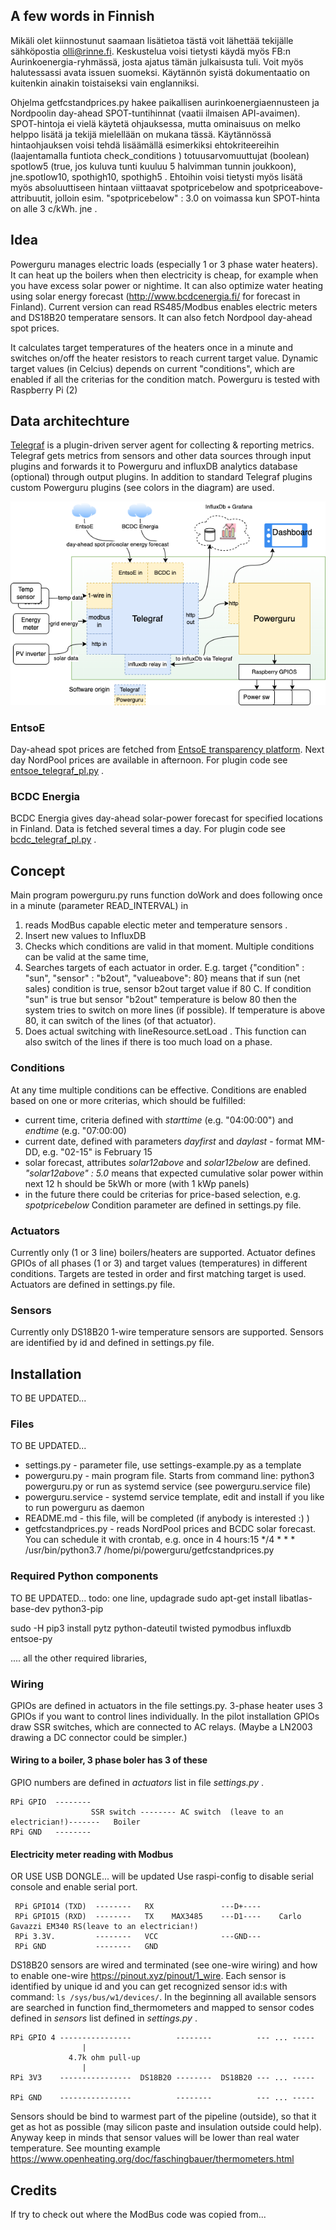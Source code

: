 ## A few words in Finnish
Mikäli olet kiinnostunut saamaan lisätietoa tästä voit lähettää tekijälle sähköpostia olli@rinne.fi. Keskustelua voisi tietysti käydä myös FB:n Aurinkoenergia-ryhmässä, josta ajatus tämän julkaisusta tuli. Voit myös halutessassi avata issuen suomeksi. Käytännön syistä dokumentaatio on kuitenkin ainakin toistaiseksi vain englanniksi.

Ohjelma getfcstandprices.py hakee paikallisen aurinkoenergiaennusteen ja Nordpoolin day-ahead SPOT-tuntihinnat (vaatii ilmaisen API-avaimen). SPOT-hintoja ei vielä käytetä ohjauksessa, mutta ominaisuus on melko helppo lisätä ja tekijä mielellään on mukana tässä. Käytännössä hintaohjauksen voisi tehdä lisäämällä esimerkiksi ehtokriteereihin (laajentamalla funtiota check_conditions ) totuusarvomuuttujat  (boolean) spotlow5 (true, jos kuluva tunti kuuluu 5 halvimman tunnin joukkoon), jne.spotlow10, spothigh10, spothigh5 . Ehtoihin voisi tietysti myös lisätä myös absoluuttiseen hintaan viittaavat spotpricebelow and spotpriceabove-attribuutit, jolloin esim. "spotpricebelow" : 3.0 on voimassa kun SPOT-hinta on alle 3 c/kWh. jne .

## Idea
Powerguru manages electric loads (especially 1 or 3 phase water heaters). It can heat up the boilers when then electricity is cheap, for example when you have excess solar power or nightime. It can also optimize water heating using solar energy forecast (http://www.bcdcenergia.fi/ for forecast in Finland). Current version can read RS485/Modbus enables electric meters and DS18B20 temperatare sensors. It can also fetch Nordpool day-ahead spot prices. 

It calculates target temperatures of the heaters once in a minute and switches on/off the heater resistors to reach current target value. Dynamic target values (in Celcius) depends on current "conditions", which are enabled if all the criterias for the condition match.   Powerguru is tested with Raspberry Pi (2)

## Data architechture
[Telegraf](https://github.com/influxdata/telegraf) is a plugin-driven server agent for collecting & reporting metrics. Telegraf gets metrics from sensors and other data sources through input plugins and forwards it to Powerguru and influxDB analytics database (optional) through output plugins. In addition to standard Telegraf plugins custom Powerguru plugins (see colors in the diagram) are used. 

![Data flow diagram](https://github.com/Olli69/powerguru/blob/main/docs/img/Powerguru%20data%20diagram.drawio.png?raw=true)


### EntsoE
Day-ahead spot prices are fetched from [EntsoE transparency platform](https://transparency.entsoe.eu/). Next day NordPool prices are available in afternoon. For plugin code see [entsoe_telegraf_pl.py](entsoe_telegraf_pl.py) .

### BCDC Energia
BCDC Energia gives day-ahead solar-power forecast for specified locations in Finland. Data is fetched several times a day. For plugin code see [bcdc_telegraf_pl.py](bcdc_telegraf_pl.py) .


## Concept
Main program powerguru.py runs function doWork and does following once in a minute (parameter READ_INTERVAL) in 
1. reads ModBus capable electic meter and temperature sensors .
2. Insert new values to InfluxDB
3. Checks which conditions are valid in that moment. Multiple conditions can be valid at the same time,
4. Searches targets of each actuator in order. E.g. target {"condition" : "sun", "sensor" : "b2out", "valueabove": 80} means that if sun (net sales) condition is true, sensor b2out target value if 80 C. If condition "sun" is true but sensor "b2out" temperature is below 80 then the system tries to switch on more lines (if possible). If temperature is above 80, it can switch of the lines (of that actuator).
5. Does actual switching with lineResource.setLoad . This function can also switch of the lines if there is too much load on a phase.
### Conditions
At any time multiple conditions can be effective. Conditions are enabled based on one or more criterias, which should be fulfilled:
- current time, criteria defined with _starttime_ (e.g. "04:00:00") and _endtime_ (e.g. "07:00:00)
- current date, defined with parameters _dayfirst_ and _daylast_  -  format MM-DD,  e.g. "02-15" is February 15
- solar forecast, attributes _solar12above_ and  _solar12below_ are defined. _"solar12above" : 5.0_ means that expected cumulative solar power within next 12 h should be 5kWh or more (with 1 kWp panels)
- in the future there could be criterias for price-based selection, e.g. _spotpricebelow_
Condition parameter are defined in settings.py file.
### Actuators
Currently only (1 or 3 line) boilers/heaters are supported. Actuator defines GPIOs of all phases (1 or 3) and target values (temperatures) in different conditions. Targets are tested in order and first matching target is used. Actuators are defined in settings.py file.
### Sensors
Currently only DS18B20 1-wire temperature sensors are supported. Sensors are identified by id and  defined in settings.py file.

## Installation
TO BE UPDATED...

### Files
TO BE UPDATED...
* settings.py - parameter file, use settings-example.py as a template
* powerguru.py - main program file. Starts from command line:  python3 powerguru.py or run as systemd service (see powerguru.service file)
* powerguru.service - systemd service template, edit and install if you like to run powerguru as daemon
* README.md - this file, will be completed (if anybody is interested :) )
* getfcstandprices.py - reads NordPool prices and BCDC solar forecast. You can schedule it with crontab, e.g. once in 4 hours:15 */4 * * * /usr/bin/python3.7 /home/pi/powerguru/getfcstandprices.py
 

### Required Python components

TO BE UPDATED...
todo: one line, updagrade
sudo apt-get install libatlas-base-dev python3-pip

sudo -H pip3 install pytz  python-dateutil twisted pymodbus influxdb entsoe-py

 
.... all the other required libraries,

### Wiring
GPIOs are defined in actuators in the file settings.py. 3-phase heater uses 3 GPIOs if you want to control lines individually. In the pilot installation GPIOs draw SSR switches, which are connected to AC relays. (Maybe a LN2003 drawing a DC connector could be simpler.)

#### Wiring to a boiler, 3 phase boler has 3 of these
GPIO numbers are defined in _actuators_ list in file _settings.py_ .

    RPi GPIO  -------- 
                      SSR switch -------- AC switch  (leave to an electrician!)-------   Boiler
    RPi GND   -------- 
    
#### Electricity meter reading with Modbus
OR USE USB DONGLE... will be updated
Use raspi-config to disable serial console and enable serial port.

     RPi GPIO14 (TXD)  --------   RX               ---D+----
     RPi GPIO15 (RXD)  --------   TX    MAX3485    ---D1----    Carlo Gavazzi EM340 RS(leave to an electrician!)
     RPi 3.3V.         --------   VCC              ---GND---
     RPi GND           --------   GND
     
 
     
    
DS18B20 sensors are wired and terminated (see one-wire wiring) and how to enable one-wire https://pinout.xyz/pinout/1_wire.  Each sensor is identified by unique id and you can get recognized sensor id:s with command: `ls /sys/bus/w1/devices/`. In the beginning  all available sensors are searched in function find_thermometers and mapped to sensor codes defined in _sensors_ list defined in _settings.py_ .

    RPi GPIO 4 ----------------          --------          --- ... -----
                    |
                 4.7k ohm pull-up
                    |
    RPi 3V3    ----------------  DS18B20 --------  DS18B20 --- ... -----
    
    RPi GND    ----------------          --------          --- ... -----

Sensors should be bind to warmest part of the pipeline (outside), so that it get as hot as possible (may silicon paste and insulation outside could help). Anyway keep in minds that sensor values will be lower than real water temperature.  See mounting example https://www.openheating.org/doc/faschingbauer/thermometers.html 



## Credits
If try to check out where the ModBus code was copied from...






